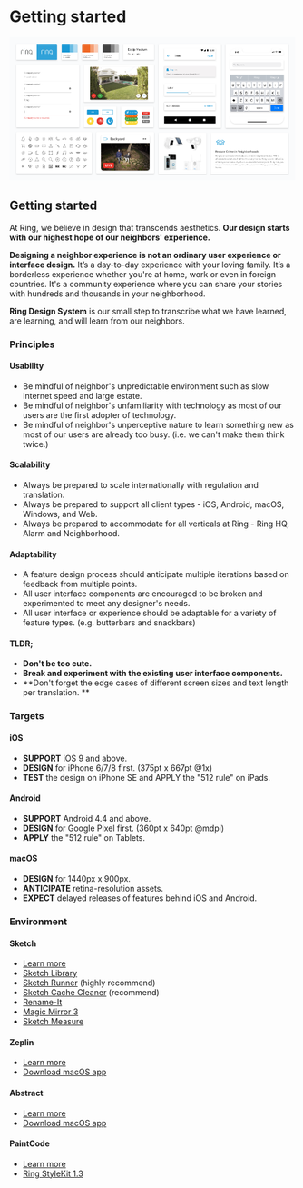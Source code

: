 # Getting started

![](../.gitbook/assets/rds.png)

## Getting started

At Ring, we believe in design that transcends aesthetics. **Our design starts with our highest hope of our neighbors' experience.**

**Designing a neighbor experience is not an ordinary user experience or interface design.** It’s a day-to-day experience with your loving family. It’s a borderless experience whether you're at home, work or even in foreign countries. It's a community experience where you can share your stories with hundreds and thousands in your neighborhood.

**Ring Design System** is our small step to transcribe what we have learned, are learning, and will learn from our neighbors.



### Principles

#### Usability

* Be mindful of neighbor's unpredictable environment such as slow internet speed and large estate.
* Be mindful of neighbor's unfamiliarity with technology as most of our users are the first adopter of technology.
* Be mindful of neighbor's unperceptive nature to learn something new as most of our users are already too busy. \(i.e. we can't make them think twice.\)

#### Scalability

* Always be prepared to scale internationally with regulation and translation.
* Always be prepared to support all client types - iOS, Android, macOS, Windows, and Web.
* Always be prepared to accommodate for all verticals at Ring - Ring HQ, Alarm and Neighborhood.

#### Adaptability

* A feature design process should anticipate multiple iterations based on feedback from multiple points.
* All user interface components are encouraged to be broken and experimented to meet any designer's needs.
* All user interface or experience should be adaptable for a variety of feature types. \(e.g. butterbars and snackbars\)

#### TLDR;

* **Don't be too cute.**
* **Break and experiment with the existing user interface components.**
* **Don't forget the edge cases of different screen sizes and text length per translation. **



### **Targets**

#### iOS

* **SUPPORT** iOS 9 and above.
* **DESIGN** for iPhone 6/7/8 first. \(375pt x 667pt @1x\)
* **TEST** the design on iPhone SE and APPLY the "512 rule" on iPads.

#### Android

* **SUPPORT** Android 4.4 and above.
* **DESIGN** for Google Pixel first. \(360pt x 640pt @mdpi\)
* **APPLY** the "512 rule" on Tablets.

#### macOS

* **DESIGN** for 1440px x 900px.
* **ANTICIPATE** retina-resolution assets.
* **EXPECT** delayed releases of features behind iOS and Android.



### Environment

#### Sketch

* [Learn more](https://sketchapp.com)
* [Sketch Library](https://www.sketchapp.com/docs/libraries/)
* [Sketch Runner](https://www.gitbook.com/book/kevinsmtenn/ring-design-system/edit#) \(highly recommend\)
* [Sketch Cache Cleaner](https://yo-op.github.io/sketchcachecleaner/) \(recommend\)
* [Rename-It](https://rodi01.github.io/RenameIt/)
* [Magic Mirror 3](https://magicsketch.io/mirror/)
* [Sketch Measure](https://github.com/utom/sketch-measure)

#### Zeplin

* [Learn more](https://www.zeplin.io)
* [Download macOS app](https://zpl.io/download-mac)

#### Abstract

* [Learn more](abstract.md)
* [Download macOS app](https://app.goabstract.com/download)

#### PaintCode

* [Learn more](https://www.paintcodeapp.com)
* [Ring StyleKit 1.3](https://www.dropbox.com/sh/03ftllw7ps16te5/AACv8Pr-Qa0hJkDv309x7uQ3a?dl=0)

